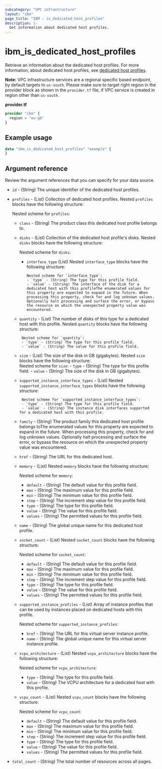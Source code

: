 ```yaml
---
subcategory: "VPC infrastructure"
layout: "ibm"
page_title: "IBM : is_dedicated_host_profiles"
description: |-
  Get information about dedicated host profiles.
---
```


# ibm_is_dedicated_host_profiles
Retrieve an information about the dedicated host profiles. For more information, about dedicated host profiles, see [dedicated host profiles](https://cloud.ibm.com/docs/vpc?topic=vpc-dh-profiles).

**Note:** 
VPC infrastructure services are a regional specific based endpoint, by default targets to `us-south`. Please make sure to target right region in the provider block as shown in the `provider.tf` file, if VPC service is created in region other than `us-south`.

**provider.tf**

```terraform
provider "ibm" {
  region = "eu-gb"
}
```

## Example usage

```terraform
data "ibm_is_dedicated_host_profiles" "example" {
}
```


## Argument reference
Review the argument references that you can specify for your data source. 

- `id` - (String) The unique identifier of the dedicated host profiles.
- `profiles` - (List) Collection of dedicated host profiles. Nested `profiles` blocks have the following structure:

  Nested scheme for `profiles`:
	- `class` - (String) The product class this dedicated host profile belongs to.
	- `disks` - (List) Collection of the dedicated host profile's disks. Nested `disks` blocks have the following structure:

	  Nested scheme for `disks`:
	  - `interface_type` (List) Nested `interface_type` blocks have the following structure:

			Nested scheme for `interface_type`:
			- `type` - (String) The type for this profile field.
			- `value` - (String) The interface of the disk for a dedicated host with this profileThe enumerated values for this property are expected to expand in the future. When processing this property, check for and log unknown values. Optionally halt processing and surface the error, or bypass the resource on which the unexpected property value was encountered.
	 - `quantity` - (List) The number of disks of this type for a dedicated host with this profile. Nested `quantity` blocks have the following structure:

			Nested scheme for `quantity`:
			- `type` - (String) The type for this profile field.
			- `value` - (String) The value for this profile field.
	 - `size` - (List) The size of the disk in GB (gigabytes). Nested `size` blocks have the following structure:	 	
			Nested scheme for `size`:
			- `type` - (String) The type for this profile field.
			- `value` - (String) The size of the disk in GB (gigabytes).
	 - `supported_instance_interface_types`  - (List) Nested `supported_instance_interface_types` blocks have the following structure:
	  
			Nested scheme for `supported_instance_interface_types`:
			- `type` - (String) The type for this profile field.
			- `value` - (String) The instance disk interfaces supported for a dedicated host with this profile.
	- `family` - (String) The product family this dedicated host profile belongs toThe enumerated values for this property are expected to expand in the future. When processing this property, check for and log unknown values. Optionally halt processing and surface the error, or bypass the resource on which the unexpected property value was encountered.
	- `href` - (String) The URL for this dedicated host.
	- `memory`  - (List) Nested `memory` blocks have the following structure:

	  Nested scheme for `memory`:
	  - `default` - (String) The default value for this profile field.
	  - `max` - (String) The maximum value for this profile field.
	  - `min` - (String) The minimum value for this profile field.
	  - `step` - (String) The increment step value for this profile field.
	  - `type` - (String) The type for this profile field.
	  - `value` - (String) The value for this profile field.
	  - `values` - (String) The permitted values for this profile field.
	- `name` - (String) The global unique name for this dedicated host profile.
	- `socket_count`  - (List) Nested `socket_count` blocks have the following structure:

	  Nested scheme for `socket_count`:
	  - `default` - (String) The default value for this profile field.
	  - `max` - (String) The maximum value for this profile field.
	  - `min` - (String) The minimum value for this profile field.
	  - `step` - (String) The increment step value for this profile field.
	  - `type` - (String) The type for this profile field.
	  - `value` - (String) The value for this profile field.
	  - `values` - (String) The permitted values for this profile field.
	- `supported_instance_profiles` - (List) Array of instance profiles that can be used by instances placed on dedicated hosts with this profile.

	  Nested scheme for `supported_instance_profiles`:
	  - `href` - (String) The URL for this virtual server instance profile.
	  - `name` - (String) The global unique name for this virtual server instance profile.
	- `vcpu_architecture` - (List)  Nested `vcpu_architecture` blocks have the following structure:

	  Nested scheme for `vcpu_architecture`:
	  - `type` - (String) The type for this profile field.
	  - `value` - (String) The VCPU architecture for a dedicated host with this profile.
	- `vcpu_count` - (List) Nested `vcpu_count` blocks have the following structure:

	  Nested scheme for `vcpu_count`:
	  - `default` - (String) The default value for this profile field.
	  - `max` - (String) The maximum value for this profile field.
	  - `min` - (String) The minimum value for this profile field.
	  - `step` - (String) The increment step value for this profile field.
	  - `type` - (String) The type for this profile field.
	  - `value` - (String) The value for this profile field.
	  - `values` - (String) The permitted values for this profile field.
- `total_count` - (String) The total number of resources across all pages.

